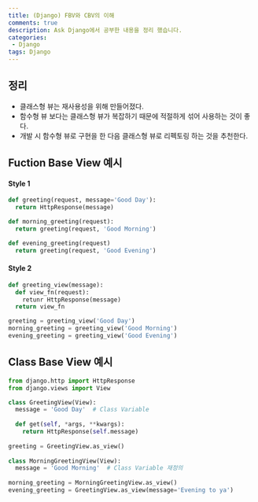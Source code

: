 ```yaml
---
title: (Django) FBV와 CBV의 이해
comments: true
description: Ask Django에서 공부한 내용을 정리 했습니다.
categories:
 - Django
tags: Django 
---
```


## 정리
- 클래스형 뷰는 재사용성을 위해 만들어졌다.
- 함수형 뷰 보다는 클래스형 뷰가 복잡하기 때문에 적절하게 섞어 사용하는 것이 좋다.
- 개발 시 함수형 뷰로 구현을 한 다음 클래스형 뷰로 리펙토링 하는 것을 추천한다.

## Fuction Base View 예시

#### Style 1
```python
def greeting(request, message='Good Day'):
  return HttpResponse(message)

def morning_greeting(request):
  return greeting(request, 'Good Morning')

def evening_greeting(request)
  return greeting(request, 'Good Evening')
```
#### Style 2
```python
def greeting_view(message):
  def view_fn(request):
    retunr HttpResponse(message)
  return view_fn

greeting = greeting_view('Good Day')
morning_greeting = greeting_view('Good Morning')
evening_greeting = greeting_view('Good Evening')
```

## Class Base View 예시
```python
from django.http import HttpResponse
from django.views import View

class GreetingView(View):
  message = 'Good Day'  # Class Variable
  
  def get(self, *args, **kwargs):
    return HttpResponse(self.message)
    
greeting = GreetingView.as_view()
    
class MorningGreetingView(View):
  message = 'Good Morning'  # Class Variable 재정의
  
morning_greeting = MorningGreetingView.as_view()
evening_greeting = GreetingView.as_view(message='Evening to ya')
```